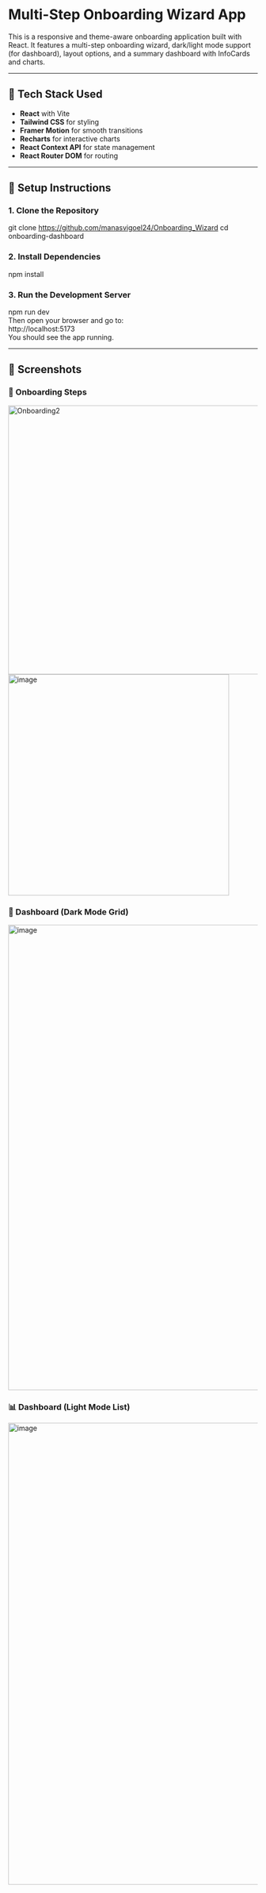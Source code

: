 # Multi-Step Onboarding Wizard App

This is a responsive and theme-aware onboarding application built with React. It features a multi-step onboarding wizard, dark/light mode support (for dashboard), layout options, and a summary dashboard with InfoCards and charts.

---

## 🔧 Tech Stack Used

- **React** with Vite
- **Tailwind CSS** for styling
- **Framer Motion** for smooth transitions
- **Recharts** for interactive charts
- **React Context API** for state management
- **React Router DOM** for routing

---

## 🚀 Setup Instructions

### 1. Clone the Repository

git clone https://github.com/manasvigoel24/Onboarding_Wizard
cd onboarding-dashboard

### 2. Install Dependencies
npm install

### 3. Run the Development Server
npm run dev <br>
Then open your browser and go to: <br>
http://localhost:5173 <br>
You should see the app running.


 ---
 
## 📸 Screenshots

### 📝 Onboarding Steps
<img width="542" alt="Onboarding2" src="https://github.com/user-attachments/assets/a0d99451-0ad8-4ea2-a900-aaab2bd28f54" />
<img width="446" alt="image" src="https://github.com/user-attachments/assets/431b21a4-2c66-43c5-88b3-b2d77dc6ca54" />


### 🌙 Dashboard (Dark Mode Grid)
<img width="938" alt="image" src="https://github.com/user-attachments/assets/6b387650-4c98-4736-94de-aa889d774126" />


### 📊 Dashboard (Light Mode List)
<img width="931" alt="image" src="https://github.com/user-attachments/assets/50d8f680-545a-4c4a-9fbe-db4b478fea68" />




